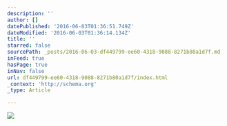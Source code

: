 ```yaml
---
description: ''
author: []
datePublished: '2016-06-03T01:36:51.749Z'
dateModified: '2016-06-03T01:36:14.134Z'
title: ''
starred: false
sourcePath: _posts/2016-06-03-df449799-ee60-4318-9088-8271b80a1d7f.md
inFeed: true
hasPage: true
inNav: false
url: df449799-ee60-4318-9088-8271b80a1d7f/index.html
_context: 'http://schema.org'
_type: Article

---
```

![](https://the-grid-user-content.s3-us-west-2.amazonaws.com/e34e9752-217e-4520-ab06-3d02480037eb.jpg)